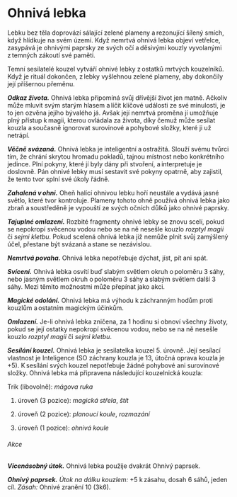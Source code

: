 # Ohnivá lebka
  
Lebku bez těla doprovází sálající zelené plameny a rezonující šílený smích, když hlídkuje na svém území. Když nemrtvá ohnivá lebka objeví vetřelce, zasypává je ohnivými paprsky ze svých očí a děsivými kouzly vyvolanými z temných zákoutí své paměti.
  
Temní sesilatelé kouzel vytváří ohnivé lebky z ostatků mrtvých kouzelníků. Když je rituál dokončen, z lebky vyšlehnou zelené plameny, aby dokončily její příšernou přeměnu.
  
***Odkaz života.*** Ohnivá lebka připomíná svůj dřívější život jen matně. Ačkoliv může mluvit svým starým hlasem a líčit klíčové události ze své minulosti, je to jen ozvěna jejího bývalého já. Avšak její nemrtvá proměna jí umožňuje plný přístup k magii, kterou ovládala za života, díky čemuž může sesílat kouzla a současně ignorovat surovinové a pohybové složky, které ji už netrápí.
  
***Věčně svázaná.*** Ohnivá lebka je inteligentní a ostražitá. Slouží svému tvůrci tím, že chrání skrytou hromadu pokladů, tajnou místnost nebo konkrétního jedince. Plní pokyny, které jí byly dány při stvoření, a interpretuje je doslovně. Pán ohnivé lebky musí sestavit své pokyny opatrně, aby zajistil, že tento tvor splní své úkoly řádně.
  
***Zahalená v ohni.*** Oheň halící ohnivou lebku hoří neustále a vydává jasné světlo, které tvor kontroluje. Plameny tohoto ohně používá ohnivá lebka jako zbraň a soustředěně je vypouští ze svých očních důlků jako ohnivé paprsky.
  
***Tajuplné omlazení.*** Rozbité fragmenty ohnivé lebky se znovu scelí, pokud se nepokropí svěcenou vodou nebo se na ně nesešle kouzlo *rozptyl magii* či *sejmi kletbu*. Pokud scelená ohnivá lebka již nemůže plnit svůj zamýšlený účel, přestane být svázaná a stane se nezávislou.
  
***Nemrtvá povaha.*** Ohnivá lebka nepotřebuje dýchat, jíst, pít ani spát.
  
<Monster 
    title="Ohnivá lebka"
    subtitle="Drobný nemrtvý, neutrální zlo"
    armor-class="13"
    hit-points="40 (9k4 + 18)"
    speed="0 sáhů, létání 8 sáhů (vznášení se)"
    str="1 (-5)"
    dex="17 (+3)"
    con="14 (+2)"
    int="16 (+3)"
    wis="10 (+0)"
    cha="11 (+0)"
    saving-throws=""
    skills="Mystika +5, Vnímání +2"
    damage-vulnerabilities=""
    damage-resistances="blesková, bodná, nekrotická"
    damage-immunities="chladná, jedová, ohnivá"
    condition-immunities="ležící, otrávená, paralyzovaná, vystrašená, zmámená"
    senses="vidění ve tmě 12 sáhů, pasivní Vnímání 12"
    languages="obecná řeč"
    challenge="4 (1 100 ZK)"
    >

***Svícení.*** Ohnivá lebka osvítí buď slabým světlem okruh o poloměru 3 sáhy, nebo jasným světlem okruh o poloměru 3 sáhy a slabým světlem další 3 sáhy. Mezi těmito možnostmi může přepínat jako akci.
  
***Magické odolání.*** Ohnivá lebka má výhodu k záchranným hodům proti kouzlům a ostatním magickým účinkům.
  
***Omlazení.*** Je-li ohnivá lebka zničena, za 1 hodinu si obnoví všechny životy, pokud se její ostatky nepokropí svěcenou vodou, nebo se na ně nesešle kouzlo *rozptyl magii* či *sejmi kletbu*.
  
***Sesílání kouzel.*** Ohnivá lebka je sesilatelka kouzel 5. úrovně. Její sesílací vlastnost je Inteligence (SO záchrany kouzla je 13, útočná oprava kouzla je +5). K sesílání svých kouzel nepotřebuje žádné pohybové ani surovinové složky. Ohnivá lebka má připravena následující kouzelnická kouzla:
  
Trik (libovolně): *mágova ruka*
  
1. úroveň (3 pozice): *magická střela*, *štít*
  
2. úroveň (2 pozice): *planoucí koule*, *rozmazání*
  
3. úroveň (1 pozice): *ohnivá koule*
  
###### Akce
  
***Vícenásobný útok.*** Ohnivá lebka použije dvakrát Ohnivý paprsek.
  
***Ohnivý paprsek.*** *Útok na dálku kouzlem:* +5 k zásahu, dosah 6 sáhů, jeden cíl. *Zásah:* Ohnivé zranění 10 (3k6).

</Monster>
